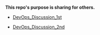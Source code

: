 **This repo's purpose is sharing for others.**



- [DevOps_Discussion_1st](<https://great-stone.github.io/share/DevOps_Discussion_1st>)

- [DevOps_Discussion_2nd](<https://great-stone.github.io/share/DevOps_Discussion_2nd>)